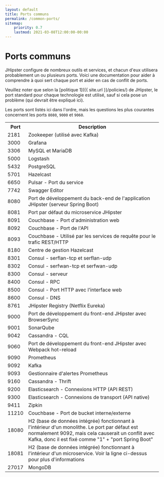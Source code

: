 ```yaml
---
layout: default
title: Ports communs
permalink: /common-ports/
sitemap:
    priority: 0.7
    lastmod: 2021-03-08T12:00:00-00:00
---
```


# <i class="fa fa-plug"></i> Ports communs

JHipster configure de nombreux outils et services, et chacun d'eux utilisera probablement un ou plusieurs ports. Voici une documentation pour aider à comprendre à quoi sert chaque port et aider en cas de conflit de ports.

Veuillez noter que selon la [politique 1]({{ site.url }}/policies/) de JHipster, le port standard pour chaque technologie est utilisé, sauf si cela pose un problème (qui devrait être expliqué ici).

Les ports sont listés ici dans l'ordre, mais les questions les plus courantes concernent les ports `8080`, `9000` et `9060`.

<table class="table table-striped table-responsive">
  <tr>
    <th>Port</th>
    <th>Description</th>
  </tr>
  <tr>
    <td>2181</td>
    <td>Zookeeper (utilisé avec Kafka)</td>
  </tr>
  <tr>
    <td>3000</td>
    <td>Grafana</td>
  </tr>
  <tr>
    <td>3306</td>
    <td>MySQL et MariaDB</td>
  </tr>
  <tr>
    <td>5000</td>
    <td>Logstash</td>
  </tr>
  <tr>
    <td>5432</td>
    <td>PostgreSQL</td>
  </tr>
  <tr>
    <td>5701</td>
    <td>Hazelcast</td>
  </tr>
  <tr>
    <td>6650</td>
    <td>Pulsar - Port du service</td>
  </tr>
  <tr>
    <td>7742</td>
    <td>Swagger Editor</td>
  </tr>
  <tr>
    <td>8080</td>
    <td>Port de développement du back-end de l'application JHipster (serveur Spring Boot)</td>
  </tr>
  <tr>
    <td>8081</td>
    <td>Port par défaut du microservice JHipster</td>
  </tr>
  <tr>
    <td>8091</td>
    <td>Couchbase - Port d'administration web</td>
  </tr>
  <tr>
    <td>8092</td>
    <td>Couchbase - Port de l'API</td>
  </tr>
  <tr>
    <td>8093</td>
    <td>Couchbase - Utilisé par les services de requête pour le trafic REST/HTTP</td>
  </tr>
  <tr>
    <td>8180</td>
    <td>Centre de gestion Hazelcast</td>
  </tr>
  <tr>
    <td>8301</td>
    <td>Consul - serflan-tcp et serflan-udp</td>
  </tr>
  <tr>
    <td>8302</td>
    <td>Consul - serfwan-tcp et serfwan-udp</td>
  </tr>
  <tr>
    <td>8300</td>
    <td>Consul - serveur</td>
  </tr>
  <tr>
    <td>8400</td>
    <td>Consul - RPC</td>
  </tr>
  <tr>
    <td>8500</td>
    <td>Consul - Port HTTP avec l'interface web</td>
  </tr>
  <tr>
    <td>8600</td>
    <td>Consul - DNS</td>
  </tr>
  <tr>
    <td>8761</td>
    <td>JHipster Registry (Netflix Eureka)</td>
  </tr>
  <tr>
    <td>9000</td>
    <td>Port de développement du front-end JHipster avec BrowserSync</td>
  </tr>
  <tr>
    <td>9001</td>
    <td>SonarQube</td>
  </tr>
  <tr>
    <td>9042</td>
    <td>Cassandra - CQL</td>
  </tr>
  <tr>
    <td>9060</td>
    <td>Port de développement du front-end JHipster avec Webpack hot-reload</td>
  </tr>
  <tr>
    <td>9090</td>
    <td>Prometheus</td>
  </tr>
  <tr>
    <td>9092</td>
    <td>Kafka</td>
  </tr>
  <tr>
    <td>9093</td>
    <td>Gestionnaire d'alertes Prometheus</td>
  </tr>
  <tr>
    <td>9160</td>
    <td>Cassandra - Thrift</td>
  </tr>
  <tr>
    <td>9200</td>
    <td>Elasticsearch - Connexions HTTP (API REST)</td>
  </tr>
  <tr>
    <td>9300</td>
    <td>Elasticsearch - Connexions de transport (API native)</td>
  </tr>
  <tr>
    <td>9411</td>
    <td>Zipkin</td>
  </tr>
  <tr>
    <td>11210</td>
    <td>Couchbase - Port de bucket interne/externe</td>
  </tr>
  <tr>
    <td>18080</td>
    <td>H2 (base de données intégrée) fonctionnant à l'intérieur d'un monolithe. Le port par défaut est normalement 9092, mais cela causerait un conflit avec Kafka, donc il est fixé comme "1" + "port Spring Boot"</td>
  </tr>
  <tr>
    <td>18081</td>
    <td>H2 (base de données intégrée) fonctionnant à l'intérieur d'un microservice. Voir la ligne ci-dessus pour plus d'informations</td>
  </tr>
  <tr>
    <td>27017</td>
    <td>MongoDB</td>
  </tr>
</table>
